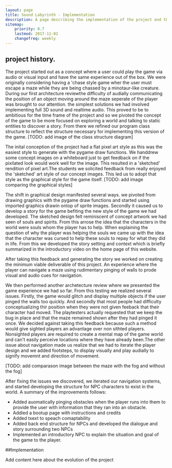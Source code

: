 ```yaml
---
layout: page
title: Sound Labyrinth - Implementation
description: A page describing the implementation of the project and the history of the project.
sitemap:
    priority: 0.7
    lastmod: 2017-11-02
    changefreq: weekly
---
```


## project history.
The project started out as a concept where a user could play the game via audio or visual input and have the same experience out of the box. We were originally considering having a 'chase style game wher the user must escape a maze while they are being chassed by a minotaur-like creature. During our first architecture reviewthe difficulty of audially communicating the position of an object moving around the maze seperate of the player was brought to our attention. the simplest solutions we had involved implementing full 3D sound and realtime audio. This proved to be to ambitious for the time frame of the project and so we pivoted the concept of the game to be more focused on exploring a world and talking to static entities to discover a story. From there we refined our program class structure to reflect the structure necessary for implementing this version of the game.
[TODO: add image of the class structure diagram]

The inital conception of the project had a flat pixel art style as this was the easiest style to generate with the pygame draw functions. We handdrew some concept images on a whiteboard just to get feedback on if the pixilated look would work well for the image. This resulted in a 'sketched' rendition of pixel art.The students we solicited feedback from really enjoyed the 'sketched' art style of our concept images. This led us to adopt that style as the graphical style for the game itself. 
[TODO: add image comparing the graphical styles]

The shift in graphical design manifested several ways. we pivoted from drawing graphics with the pygame draw functions and started using imported graphics drawin ontop of sprite images. Secondly it caused us to develop a story for the game befiting the new style of the game we had developed. The sketched design felt reminiscent of concept artwork we had seen of souls and spirits. From this arrose the idea that the characters in the world were souls whom the player has to help. When explaining the question of why the player was helping the souls we came up with the idea that the character was cursed to help these souls to repay for what they did in life. From this we developed the story setting and context which is briefly summarized in the introductory video on the home page of this website.

After taking this feedback and generating the story we worked on creating the minimum viable deliverable of this project. An experience where the player can navigate a maze using rudimentary pinging of walls to prode visual and audio cues for navigation.

We then performed another archetecture review where we presented the game experience we had so far. From this testing we realized several issues. Firstly, the game would glitch and display multiple objects if the user pinged the walls too quickly. And secondly that most people had difficulty conceptualizing thir position when they were not given feeback that their character had moved. The playtesters actually requested that we keep the bug in place and that the maze remained shown after they had pinged it once. We decided against taking this feedback because such a method would give sighted players an advantage over non sithted players. Nonsighted players are required to create a mental map of the game world and can't easily perceive locations where they have already been.The other issue about navigation made us realize that we had to iterate the player design and we added footsteps, to display visually and play audially  to signify movemnt and direction of movement.

[TODO: add comparason image between the maze with the fog and without the fog]

After fixing the issues we discovered, we iterated our navigation systems, and started developing the structure for NPC characters to exist in the world. A summary of the improvements follows:

- Added auomatically pinging obstacles when the player runs into them to provide the user with information that they ran into an obstacle.
- Addied a bootup page with instructions and credits
- Added txext to speach comaptability
- Added back end structure for NPCs and developed the dialogue and story surrounding two NPCs
- Implemented an introductory NPC to explain the situation and goal of the game to the player.

##Implementation
 
Add content here about the evolution of the project
